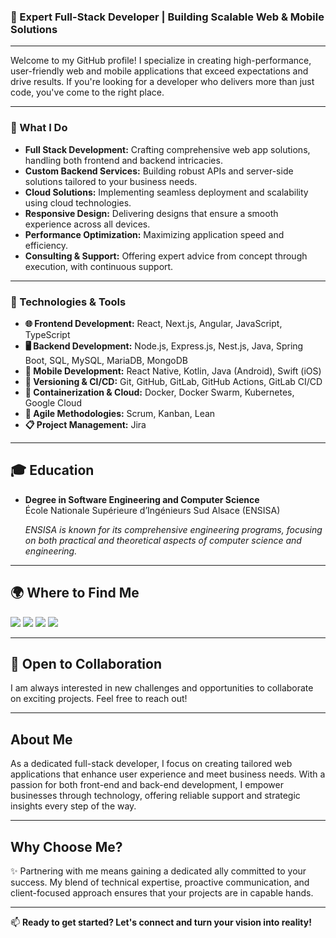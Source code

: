 
### 💼 Expert Full-Stack Developer | Building Scalable Web & Mobile Solutions

---

Welcome to my GitHub profile! I specialize in creating high-performance, user-friendly web and mobile applications that exceed expectations and drive results. If you're looking for a developer who delivers more than just code, you've come to the right place.

---

### 🚀 What I Do

- **Full Stack Development:** Crafting comprehensive web app solutions, handling both frontend and backend intricacies.
- **Custom Backend Services:** Building robust APIs and server-side solutions tailored to your business needs.
- **Cloud Solutions:** Implementing seamless deployment and scalability using cloud technologies.
- **Responsive Design:** Delivering designs that ensure a smooth experience across all devices.
- **Performance Optimization:** Maximizing application speed and efficiency.
- **Consulting & Support:** Offering expert advice from concept through execution, with continuous support.

---

### 🔧 Technologies & Tools

- **🌐 Frontend Development:** React, Next.js, Angular, JavaScript, TypeScript
- **🖥️ Backend Development:** Node.js, Express.js, Nest.js, Java, Spring Boot, SQL, MySQL, MariaDB, MongoDB
- **📱 Mobile Development:** React Native, Kotlin, Java (Android), Swift (iOS)
- **📂 Versioning & CI/CD:** Git, GitHub, GitLab, GitHub Actions, GitLab CI/CD
- **🐳 Containerization & Cloud:** Docker, Docker Swarm, Kubernetes, Google Cloud
- **🏃 Agile Methodologies:** Scrum, Kanban, Lean
- **📋 Project Management:** Jira
  
---

## 🎓 Education

- **Degree in Software Engineering and Computer Science**  
  École Nationale Supérieure d’Ingénieurs Sud Alsace (ENSISA)
  
  *ENSISA is known for its comprehensive engineering programs, focusing on both practical and theoretical aspects of computer science and engineering.*

---

## 🌍 Where to Find Me

<p align="left">
  <a href="https://www.linkedin.com/in/imad-yassim/" style="text-decoration:none;">
    <img src="https://img.shields.io/badge/LinkedIn-0077B5?style=for-the-badge&logo=linkedin&logoColor=white"/>
  </a>
  <a href="mailto:imad.yassim@gmail.com" style="text-decoration:none;">
    <img src="https://img.shields.io/badge/Email-D14836?style=for-the-badge&logo=gmail&logoColor=white"/>
  </a>
  <a href="https://x.com/Cian1820178" style="text-decoration:none;">
    <img src="https://img.shields.io/badge/X-1DA1F2?style=for-the-badge&logo=x&logoColor=white"/>
  </a>
   <a href="https://www.upwork.com/freelancers/yassim" style="text-decoration:none;">
    <img src="https://img.shields.io/badge/Upwork-6fda44?style=for-the-badge&logo=upwork&logoColor=white"/>
  </a>
</p>

---

## 🤝 Open to Collaboration

I am always interested in new challenges and opportunities to collaborate on exciting projects. Feel free to reach out!

---


## About Me

As a dedicated full-stack developer, I focus on creating tailored web applications that enhance user experience and meet business needs. With a passion for both front-end and back-end development, I empower businesses through technology, offering reliable support and strategic insights every step of the way.

---

## Why Choose Me?

✨ Partnering with me means gaining a dedicated ally committed to your success. My blend of technical expertise, proactive communication, and client-focused approach ensures that your projects are in capable hands.

---

📫 **Ready to get started? Let's connect and turn your vision into reality!**
